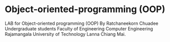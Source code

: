 # Object-oriented-programming (OOP)
LAB for Object-oriented programming (OOP)
By Ratchaneekorn Chuadee Undergraduate students Faculty of Engineering Computer Engineering Rajamangala University of Technology Lanna Chiang Mai.
